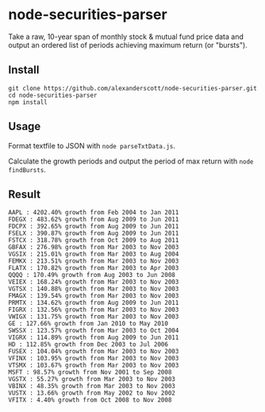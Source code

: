 # node-securities-parser
Take a raw, 10-year span of monthly stock & mutual fund price data and output an ordered list of periods achieving maximum return (or "bursts").

## Install
```
git clone https://github.com/alexanderscott/node-securities-parser.git
cd node-securities-parser
npm install
```

## Usage
Format textfile to JSON with `node parseTxtData.js`.

Calculate the growth periods and output the period of max return with `node findBursts`.

## Result
```
AAPL : 4202.40% growth from Feb 2004 to Jan 2011
FDEGX : 483.62% growth from Aug 2009 to Jun 2011
FDCPX : 392.65% growth from Aug 2009 to Jun 2011
FSELX : 390.87% growth from Aug 2009 to Jun 2011
FSTCX : 318.78% growth from Oct 2009 to Aug 2011
GBFAX : 276.98% growth from Mar 2003 to Nov 2003
VGSIX : 215.01% growth from Mar 2003 to Aug 2004
FEMKX : 213.51% growth from Mar 2003 to Nov 2003
FLATX : 170.82% growth from Mar 2003 to Apr 2003
QQQQ : 170.49% growth from Aug 2003 to Jun 2008
VEIEX : 168.24% growth from Mar 2003 to Nov 2003
VGTSX : 140.88% growth from Mar 2003 to Nov 2003
FMAGX : 139.54% growth from Mar 2003 to Nov 2003
PRMTX : 134.62% growth from Aug 2009 to Jun 2011
FIGRX : 132.56% growth from Mar 2003 to Nov 2003
VWIGX : 131.75% growth from Mar 2003 to Nov 2003
GE : 127.66% growth from Jan 2010 to May 2010
SWSSX : 123.57% growth from Mar 2003 to Oct 2004
VIGRX : 114.89% growth from Aug 2009 to Jun 2011
HD : 112.85% growth from Dec 2003 to Jul 2006
FUSEX : 104.04% growth from Mar 2003 to Nov 2003
VFINX : 103.95% growth from Mar 2003 to Nov 2003
VTSMX : 103.67% growth from Mar 2003 to Nov 2003
MSFT : 98.57% growth from Nov 2001 to Sep 2008
VGSTX : 55.27% growth from Mar 2003 to Nov 2003
VBINX : 48.35% growth from Mar 2003 to Nov 2003
VUSTX : 13.66% growth from May 2002 to Nov 2002
VFITX : 4.40% growth from Oct 2008 to Nov 2008
```
